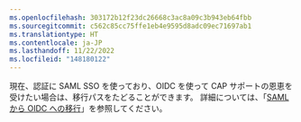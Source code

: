 ```yaml
---
ms.openlocfilehash: 303172b12f23dc26668c3ac8a09c3b943eb64fbb
ms.sourcegitcommit: c562c85cc75ffe1eb4e9595d8adc09ec71697ab1
ms.translationtype: HT
ms.contentlocale: ja-JP
ms.lasthandoff: 11/22/2022
ms.locfileid: "148180122"
---
```

現在、認証に SAML SSO を使っており、OIDC を使って CAP サポートの恩恵を受けたい場合は、移行パスをたどることができます。 詳細については、「[SAML から OIDC への移行](/admin/identity-and-access-management/using-enterprise-managed-users-for-iam/migrating-from-saml-to-oidc)」を参照してください。 
